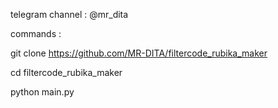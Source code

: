 telegram  channel     :     @mr_dita

  commands : 

git clone https://github.com/MR-DITA/filtercode_rubika_maker





cd filtercode_rubika_maker



python main.py



